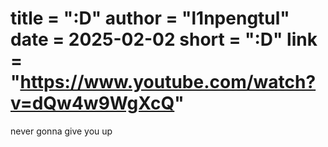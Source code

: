 title = ":D"
author = "l1npengtul"
date = 2025-02-02
short = ":D"
link = "https://www.youtube.com/watch?v=dQw4w9WgXcQ"
===

never gonna give you up